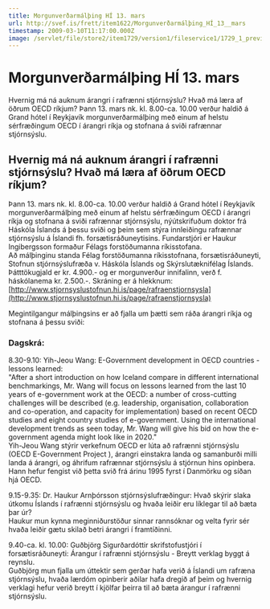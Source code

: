 ```yaml
---
title: Morgunverðarmálþing HÍ 13. mars
url: http://svef.is/frett/item1622/Morgunverðarmálþing_HÍ_13__mars
timestamp: 2009-03-10T11:17:00.000Z
image: /servlet/file/store2/item1729/version1/fileservice1/1729_1_preview.jpg
---
```


# Morgunverðarmálþing HÍ 13. mars

Hvernig má ná auknum árangri í rafrænni stjórnsýslu? Hvað má læra af öðrum OECD ríkjum? Þann 13\. mars nk. kl. 8.00-ca. 10.00 verður haldið á Grand hótel í Reykjavík morgunverðarmálþing með einum af helstu sérfræðingum OECD í árangri ríkja og stofnana á sviði rafrænnar stjórnsýslu.

## Hvernig má ná auknum árangri í rafrænni stjórnsýslu? Hvað má læra af öðrum OECD ríkjum?

Þann 13\. mars nk. kl. 8.00-ca. 10.00 verður haldið á Grand hótel í Reykjavík morgunverðarmálþing með einum af helstu sérfræðingum OECD í árangri ríkja og stofnana á sviði rafrænnar stjórnsýslu, nýútskrifuðum doktor frá Háskóla Íslands á þessu sviði og þeim sem stýra innleiðingu rafrænnar stjórnsýslu á Íslandi fh. forsætisráðuneytisins. Fundarstjóri er Haukur Ingibergsson formaður Félags forstöðumanna ríkisstofana.  
Að málþinginu standa Félag forstöðumanna ríkisstofnana, forsætisráðuneyti, Stofnun stjórnsýslufræða v. Háskóla Íslands og Skýrslutæknifélag Íslands.  
Þátttökugjald er kr. 4.900.- og er morgunverður innifalinn, verð f. háskólanema kr. 2.500.-. Skráning er á hlekknum: [http://www.stjornsyslustofnun.hi.is/page/rafraenstjornsysla](http://www.stjornsyslustofnun.hi.is/page/rafraenstjornsysla)

Megintilgangur málþingsins er að fjalla um þætti sem ráða árangri ríkja og stofnana á þessu sviði:

### Dagskrá:

8.30-9.10: Yih-Jeou Wang: E-Government development in OECD countries - lessons learned:  
"After a short introduction on how Iceland compare in different international benchmarkings, Mr. Wang will focus on lessons learned from the last 10 years of e-government work at the OECD: a number of cross-cutting challenges will be described (e.g. leadership, organisation, collaboration and co-operation, and capacity for implementation) based on recent OECD studies and eight country studies of e-government. Using the international development trends as seen today, Mr. Wang will give his bid on how the e-government agenda might look like in 2020."  
Yih-Jeou Wang stýrir verkefnum OECD er lúta að rafrænni stjórnsýslu (OECD E-Government Project ), árangri einstakra landa og samanburði milli landa á árangri, og áhrifum rafrænnar stjórnsýslu á stjórnun hins opinbera. Hann hefur fengist við þetta svið frá árinu 1995 fyrst í Danmörku og síðan hjá OECD.

9.15-9.35: Dr. Haukur Arnþórsson stjórnsýslufræðingur: Hvað skýrir slaka útkomu Íslands í rafrænni stjórnsýslu og hvaða leiðir eru líklegar til að bæta þar úr?  
Haukur mun kynna meginniðurstöður sinnar rannsóknar og velta fyrir sér hvaða leiðir gætu skilað betri árangri í framtíðinni.

9.40-ca. kl. 10.00: Guðbjörg Sigurðardóttir skrifstofustjóri í forsætisráðuneyti: Árangur í rafrænni stjórnsýslu - Breytt verklag byggt á reynslu.  
Guðbjörg mun fjalla um úttektir sem gerðar hafa verið á Íslandi um rafræna stjórnsýslu, hvaða lærdóm opinberir aðilar hafa dregið af þeim og hvernig verklagi hefur verið breytt í kjölfar þeirra til að bæta árangur í rafrænni stjórnsýslu.
